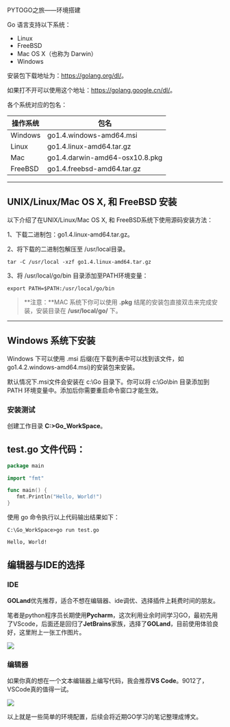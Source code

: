 PYTOGO之旅——环境搭建

Go 语言支持以下系统：

- Linux
- FreeBSD
- Mac OS X（也称为 Darwin）
- Windows

安装包下载地址为：<https://golang.org/dl/>。

如果打不开可以使用这个地址：<https://golang.google.cn/dl/>。

各个系统对应的包名：

| 操作系统 | 包名                           |
| -------- | ------------------------------ |
| Windows  | go1.4.windows-amd64.msi        |
| Linux    | go1.4.linux-amd64.tar.gz       |
| Mac      | go1.4.darwin-amd64-osx10.8.pkg |
| FreeBSD  | go1.4.freebsd-amd64.tar.gz     |



------

## UNIX/Linux/Mac OS X, 和 FreeBSD 安装

以下介绍了在UNIX/Linux/Mac OS X, 和 FreeBSD系统下使用源码安装方法：

1、下载二进制包：go1.4.linux-amd64.tar.gz。

2、将下载的二进制包解压至 /usr/local目录。

```
tar -C /usr/local -xzf go1.4.linux-amd64.tar.gz
```

3、将 /usr/local/go/bin 目录添加至PATH环境变量：

```
export PATH=$PATH:/usr/local/go/bin
```

> **注意：**MAC 系统下你可以使用 **.pkg** 结尾的安装包直接双击来完成安装，安装目录在 **/usr/local/go/** 下。

------

## Windows 系统下安装

Windows 下可以使用 .msi 后缀(在下载列表中可以找到该文件，如go1.4.2.windows-amd64.msi)的安装包来安装。

默认情况下.msi文件会安装在 c:\Go 目录下。你可以将 c:\Go\bin 目录添加到 PATH 环境变量中。添加后你需要重启命令窗口才能生效。

### 安装测试

创建工作目录 **C:\>Go_WorkSpace**。

## test.go 文件代码：

``````go
package main

import "fmt"

func main() {
   fmt.Println("Hello, World!")
}
``````

使用 go 命令执行以上代码输出结果如下：

``````
C:\Go_WorkSpace>go run test.go

Hello, World!
``````

## 编辑器与IDE的选择

### IDE

**GOLand**优先推荐，适合不想在编辑器、ide调优、选择插件上耗费时间的朋友。

笔者是python程序员长期使用**Pycharm**，这次利用业余时间学习GO，最初先用了VScode，后面还是回归了**JetBrains**家族，选择了**GOLand**，目前使用体验良好，这里附上一张工作图片。

![](http://ww1.sinaimg.cn/large/d126accegy1g1uj8a8qmuj21z41340xk.jpg)

### 编辑器

如果你真的想在一个文本编辑器上编写代码，我会推荐**VS Code**。9012了，VSCode真的值得一试。

![](http://ww1.sinaimg.cn/large/d126accegy1g1ujcmbflvj21z4134te3.jpg)

以上就是一些简单的环境配置，后续会将近期GO学习的笔记整理成博文。